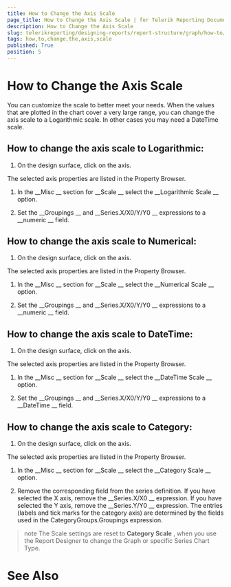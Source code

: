 ```yaml
---
title: How to Change the Axis Scale
page_title: How to Change the Axis Scale | for Telerik Reporting Documentation
description: How to Change the Axis Scale
slug: telerikreporting/designing-reports/report-structure/graph/how-to/how-to-change-the-axis-scale
tags: how,to,change,the,axis,scale
published: True
position: 5
---
```


# How to Change the Axis Scale



You can customize the scale to better meet your needs. When the values that are plotted in the chart cover a very large range,
        you can change the axis scale to a Logarithmic scale. In other cases you may need a DateTime scale.
      


## How to change the axis scale to Logarithmic:

1. On the design surface, click on the axis.
            
The selected axis properties are listed in the Property Browser.
            


1. In the 
__Misc
__ section for 
__Scale
__ select the 
__Logarithmic Scale
__ option.
            


1. Set the 
__Groupings
__ and 
__Series.X/X0/Y/Y0
__ expressions to a 
__numeric
__ field.
            


## How to change the axis scale to Numerical:

1. On the design surface, click on the axis.
            
The selected axis properties are listed in the Property Browser.
            


1. In the 
__Misc
__ section for 
__Scale
__ select the 
__Numerical Scale
__ option.
            


1. Set the 
__Groupings
__ and 
__Series.X/X0/Y/Y0
__ expressions to a 
__numeric
__ field.
            


## How to change the axis scale to DateTime:

1. On the design surface, click on the axis.
            
The selected axis properties are listed in the Property Browser.
            


1. In the 
__Misc
__ section for 
__Scale
__ select the 
__DateTime Scale
__ option.
            


1. Set the 
__Groupings
__ and 
__Series.X/X0/Y/Y0
__ expressions to a 
__DateTime
__ field.
            


## How to change the axis scale to Category:

1. On the design surface, click on the axis.
            
The selected axis properties are listed in the Property Browser.
            


1. In the 
__Misc
__ section for 
__Scale
__ select the 
__Category Scale
__ option.
            


1. Remove the corresponding field from the series definition. If you have selected the X axis, remove the 
__Series.X/X0
__ expression.
              If you have selected the Y axis, remove the 
__Series.Y/Y0
__ expression. 
              The entries (labels and tick marks for the category axis) are determined by the fields used in the CategoryGroups.Groupings expression.
            


>note The Scale settings are reset to  __Category Scale__ , when you use the Report Designer to change the Graph or specific Series Chart Type.          


# See Also


